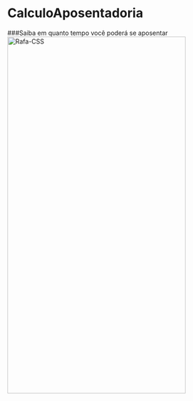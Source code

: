 # CalculoAposentadoria

</div>
###Saiba em quanto tempo você poderá se aposentar
</div>

  <img align="center" alt="Rafa-CSS" height="800" width="400" img align="right" height="120em" alt="Lily-yoda" src="https://media.discordapp.net/attachments/879228491202170933/890724480605896704/Screenshot_20210923-172218_Clculo_de_Aposentadoria.jpg">
